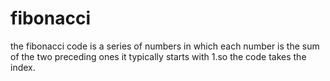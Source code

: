 # fibonacci
the fibonacci code is a series of numbers in which each number is the sum of the two  preceding  ones it typically starts with 1.so the code takes the index.
